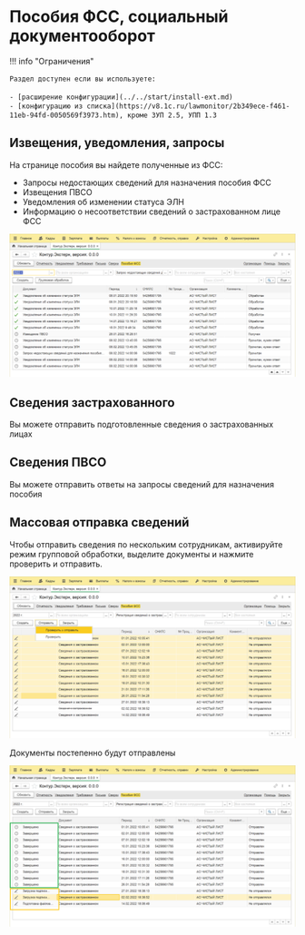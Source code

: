 # Пособия ФСС, социальный документооборот

!!! info "Ограничения"

    Раздел доступен если вы используете:

    - [расширение конфигурации](../../start/install-ext.md)
    - [конфигурацию из списка](https://v8.1c.ru/lawmonitor/2b349ece-f461-11eb-94fd-0050569f3973.htm), кроме ЗУП 2.5, УПП 1.3

## Извещения, уведомления, запросы

На странице пособия вы найдете полученные из ФСС:

- Запросы недостающих сведений для назначения пособия ФСС
- Извещения ПВСО
- Уведомления об изменении статуса ЭЛН
- Информацию о несоответствии сведений о застрахованном лице ФСС

![sedo-incoming-0](img/sedo-incoming-0.png)

## Сведения застрахованного

Вы можете отправить подготовленные сведения о застрахованных лицах

## Сведения ПВСО

Вы можете отправить ответы на запросы сведений для назначения пособия

## Массовая отправка сведений

Чтобы отправить сведения по нескольким сотрудникам, активируйте режим групповой обработки, выделите документы и нажмите проверить и отправить.

![sedo-bulk-processing-0](img/sedo-bulk-processing-0.png)

Документы постепенно будут отправлены

![sedo-bulk-processing-1](img/sedo-bulk-processing-1.png)